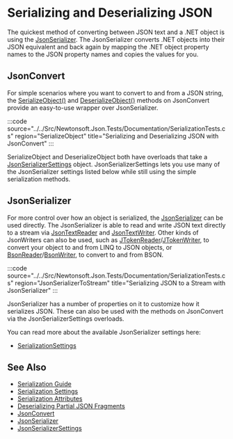 ﻿# Serializing and Deserializing JSON

The quickest method of converting between JSON text and a .NET object is using the [JsonSerializer](/api/newtonsoft/json/jsonserializer/). The JsonSerializer converts .NET objects into their JSON equivalent and back again by mapping the .NET object property names to the JSON property names and copies the values for you.

## JsonConvert

For simple scenarios where you want to convert to and from a JSON string, the [SerializeObject()](/api/newtonsoft/json/jsonconvert/#method-serializeobject) and [DeserializeObject()](/api/newtonsoft/json/jsonconvert/#method-deserializeobject) methods on JsonConvert provide an easy-to-use wrapper over JsonSerializer.

:::code source="../../Src/Newtonsoft.Json.Tests/Documentation/SerializationTests.cs" region="SerializeObject" title="Serializing and Deserializing JSON with JsonConvert" :::

SerializeObject and DeserializeObject both have overloads that take a [JsonSerializerSettings](/api/newtonsoft/json/jsonserializersettings/) object. JsonSerializerSettings lets you use many of the JsonSerializer settings listed below while still using the simple serialization methods.

## JsonSerializer

For more control over how an object is serialized, the [JsonSerializer](/api/newtonsoft/json/jsonserializer/) can be used directly. The JsonSerializer is able to read and write JSON text directly to a stream via [JsonTextReader](/api/newtonsoft/json/jsontextreader/) and [JsonTextWriter](/api/newtonsoft/json/jsontextwriter/). Other kinds of JsonWriters can also be used, such as [JTokenReader](/api/newtonsoft/json/linq/jtokenreader/)/[JTokenWriter](/api/newtonsoft/json/linq/jtokenwriter/), to convert your object to and from LINQ to JSON objects, or [BsonReader](/api/newtonsoft/json/bson/bsonreader/)/[BsonWriter](/api/newtonsoft/json/bson/bsonwriter/), to convert to and from BSON.

:::code source="../../Src/Newtonsoft.Json.Tests/Documentation/SerializationTests.cs" region="JsonSerializerToStream" title="Serializing JSON to a Stream with JsonSerializer" :::

JsonSerializer has a number of properties on it to customize how it serializes JSON. These can also be used with the methods on JsonConvert via the JsonSerializerSettings overloads.

You can read more about the available JsonSerializer settings here:

- [SerializationSettings](SerializationSettings.md)

## See Also

- [Serialization Guide](SerializationGuide.md)
- [Serialization Settings](SerializationSettings.md)
- [Serialization Attributes](SerializationAttributes.md)
- [Deserializing Partial JSON Fragments](SerializingJSONFragments.md)
- [JsonConvert](/api/newtonsoft/json/jsonconvert/)
- [JsonSerializer](/api/newtonsoft/json/jsonserializer/)
- [JsonSerializerSettings](/api/newtonsoft/json/jsonserializersettings/)